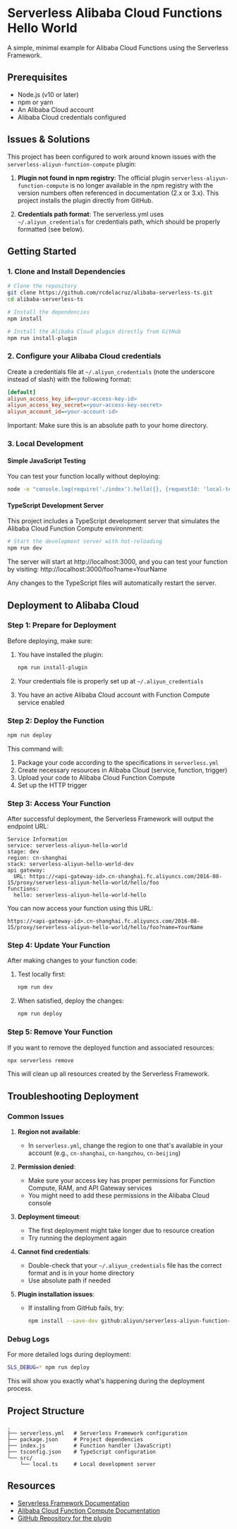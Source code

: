 # Serverless Alibaba Cloud Functions Hello World

A simple, minimal example for Alibaba Cloud Functions using the Serverless Framework.

## Prerequisites

- Node.js (v10 or later)
- npm or yarn
- An Alibaba Cloud account
- Alibaba Cloud credentials configured

## Issues & Solutions

This project has been configured to work around known issues with the `serverless-aliyun-function-compute` plugin:

1. **Plugin not found in npm registry**: The official plugin `serverless-aliyun-function-compute` is no longer available in the npm registry with the version numbers often referenced in documentation (2.x or 3.x). This project installs the plugin directly from GitHub.

2. **Credentials path format**: The serverless.yml uses `~/.aliyun_credentials` for credentials path, which should be properly formatted (see below).

## Getting Started

### 1. Clone and Install Dependencies

```bash
# Clone the repository
git clone https://github.com/rcdelacruz/alibaba-serverless-ts.git
cd alibaba-serverless-ts

# Install the dependencies 
npm install

# Install the Alibaba Cloud plugin directly from GitHub
npm run install-plugin
```

### 2. Configure your Alibaba Cloud credentials

Create a credentials file at `~/.aliyun_credentials` (note the underscore instead of slash) with the following format:

```ini
[default]
aliyun_access_key_id=<your-access-key-id>
aliyun_access_key_secret=<your-access-key-secret>
aliyun_account_id=<your-account-id>
```

Important: Make sure this is an absolute path to your home directory.

### 3. Local Development

#### Simple JavaScript Testing

You can test your function locally without deploying:

```bash
node -e "console.log(require('./index').hello({}, {requestId: 'local-test'}, (err, res) => console.log(res)))"
```

#### TypeScript Development Server

This project includes a TypeScript development server that simulates the Alibaba Cloud Function Compute environment:

```bash
# Start the development server with hot-reloading
npm run dev
```

The server will start at http://localhost:3000, and you can test your function by visiting:
http://localhost:3000/foo?name=YourName

Any changes to the TypeScript files will automatically restart the server.

## Deployment to Alibaba Cloud

### Step 1: Prepare for Deployment

Before deploying, make sure:

1. You have installed the plugin:
   ```bash
   npm run install-plugin
   ```

2. Your credentials file is properly set up at `~/.aliyun_credentials`

3. You have an active Alibaba Cloud account with Function Compute service enabled

### Step 2: Deploy the Function

```bash
npm run deploy
```

This command will:
1. Package your code according to the specifications in `serverless.yml`
2. Create necessary resources in Alibaba Cloud (service, function, trigger)
3. Upload your code to Alibaba Cloud Function Compute
4. Set up the HTTP trigger

### Step 3: Access Your Function

After successful deployment, the Serverless Framework will output the endpoint URL:

```
Service Information
service: serverless-aliyun-hello-world
stage: dev
region: cn-shanghai
stack: serverless-aliyun-hello-world-dev
api gateway:
  URL: https://<api-gateway-id>.cn-shanghai.fc.aliyuncs.com/2016-08-15/proxy/serverless-aliyun-hello-world/hello/foo
functions:
  hello: serverless-aliyun-hello-world-hello
```

You can now access your function using this URL:
```
https://<api-gateway-id>.cn-shanghai.fc.aliyuncs.com/2016-08-15/proxy/serverless-aliyun-hello-world/hello/foo?name=YourName
```

### Step 4: Update Your Function

After making changes to your function code:

1. Test locally first:
   ```bash
   npm run dev
   ```

2. When satisfied, deploy the changes:
   ```bash
   npm run deploy
   ```

### Step 5: Remove Your Function

If you want to remove the deployed function and associated resources:

```bash
npx serverless remove
```

This will clean up all resources created by the Serverless Framework.

## Troubleshooting Deployment

### Common Issues

1. **Region not available**: 
   - In `serverless.yml`, change the region to one that's available in your account (e.g., `cn-shanghai`, `cn-hangzhou`, `cn-beijing`)

2. **Permission denied**:
   - Make sure your access key has proper permissions for Function Compute, RAM, and API Gateway services
   - You might need to add these permissions in the Alibaba Cloud console

3. **Deployment timeout**:
   - The first deployment might take longer due to resource creation
   - Try running the deployment again

4. **Cannot find credentials**:
   - Double-check that your `~/.aliyun_credentials` file has the correct format and is in your home directory
   - Use absolute path if needed

5. **Plugin installation issues**:
   - If installing from GitHub fails, try:
     ```bash
     npm install --save-dev github:aliyun/serverless-aliyun-function-compute
     ```

### Debug Logs

For more detailed logs during deployment:

```bash
SLS_DEBUG=* npm run deploy
```

This will show you exactly what's happening during the deployment process.

## Project Structure

```
.
├── serverless.yml   # Serverless Framework configuration
├── package.json     # Project dependencies
├── index.js         # Function handler (JavaScript)
├── tsconfig.json    # TypeScript configuration
└── src/
    └── local.ts     # Local development server
```

## Resources

- [Serverless Framework Documentation](https://www.serverless.com/framework/docs/)
- [Alibaba Cloud Function Compute Documentation](https://www.alibabacloud.com/help/product/50980.htm)
- [GitHub Repository for the plugin](https://github.com/aliyun/serverless-aliyun-function-compute)
